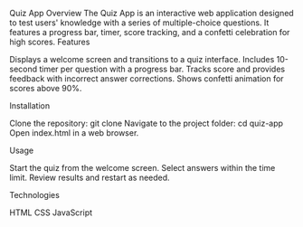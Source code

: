 Quiz App
Overview
The Quiz App is an interactive web application designed to test users' knowledge with a series of multiple-choice questions. It features a progress bar, timer, score tracking, and a confetti celebration for high scores.
Features

Displays a welcome screen and transitions to a quiz interface.
Includes 10-second timer per question with a progress bar.
Tracks score and provides feedback with incorrect answer corrections.
Shows confetti animation for scores above 90%.

Installation

Clone the repository: git clone <repository-url>
Navigate to the project folder: cd quiz-app
Open index.html in a web browser.

Usage

Start the quiz from the welcome screen.
Select answers within the time limit.
Review results and restart as needed.

Technologies

HTML
CSS
JavaScript
